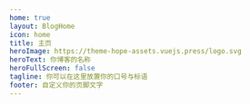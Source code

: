 ```yaml
---
home: true
layout: BlogHome
icon: home
title: 主页
heroImage: https://theme-hope-assets.vuejs.press/logo.svg
heroText: 你博客的名称
heroFullScreen: false
tagline: 你可以在这里放置你的口号与标语
footer: 自定义你的页脚文字
---
```


